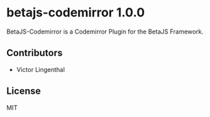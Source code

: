 # betajs-codemirror 1.0.0

BetaJS-Codemirror is a Codemirror Plugin for the BetaJS Framework.


## Contributors

- Victor Lingenthal


## License

MIT
